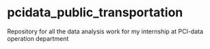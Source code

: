 # pcidata_public_transportation
Repository for all the data analysis work for my internship at PCI-data operation department

